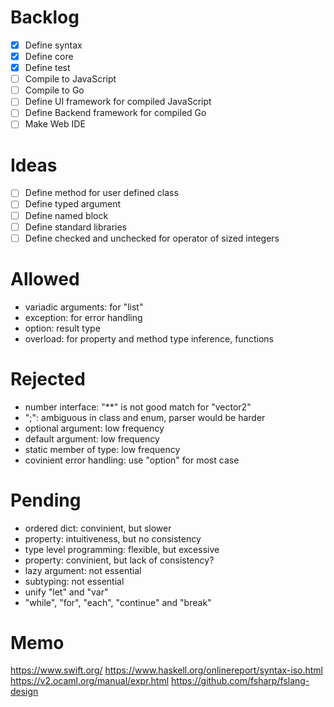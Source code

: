 # Backlog
- [x] Define syntax
- [x] Define core
- [x] Define test
- [ ] Compile to JavaScript
- [ ] Compile to Go
- [ ] Define UI framework for compiled JavaScript
- [ ] Define Backend framework for compiled Go
- [ ] Make Web IDE

# Ideas
- [ ] Define method for user defined class
- [ ] Define typed argument
- [ ] Define named block
- [ ] Define standard libraries
- [ ] Define checked and unchecked for operator of sized integers

# Allowed
- variadic arguments: for "list"
- exception: for error handling
- option: result type
- overload: for property and method type inference, functions

# Rejected
- number interface: "**" is not good match for "vector2"
- ";": ambiguous in class and enum, parser would be harder
- optional argument: low frequency
- default argument: low frequency
- static member of type: low frequency
- covinient error handling: use "option" for most case

# Pending
- ordered dict: convinient, but slower
- property: intuitiveness, but no consistency
- type level programming: flexible, but excessive
- property: convinient, but lack of consistency?
- lazy argument: not essential
- subtyping: not essential
- unify "let" and "var"
- "while", "for", "each", "continue" and "break"

# Memo
https://www.swift.org/
https://www.haskell.org/onlinereport/syntax-iso.html
https://v2.ocaml.org/manual/expr.html
https://github.com/fsharp/fslang-design
